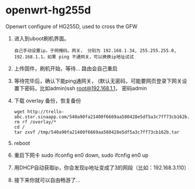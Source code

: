 openwrt-hg255d
==============

Openwrt configure of HG255D, used to cross the GFW

1.	进入到uboot刷机界面。

		自己手动设置ip，子网掩码，网关， 分别为 192.168.1.34, 255.255.255.0, 192.168.1.1，如果 ping 不通网关，可以换换ip地址试试

2.	上传固件，刷机开始，等待... 路由会自己重启
3.	等待完毕后，确认下能ping通网关， (默认无密码，可能要网页登录下网关设置下密码，比如admin)ssh root@192.168.1.1， 密码admin
4.	下载 overlay 备份，恢复备份

		wget http://trello-abc.stor.sinaapp.com/540a90fa21400f6669aa580428e5df5a3c7ff73cb162b.tar
		rm rf /overlay/*
		cd /
		tar zxvf /tmp/540a90fa21400f6669aa580428e5df5a3c7ff73cb162b.tar
	
5.	reboot
6.	重启下网卡 sudo ifconfig en0 down, sudo ifcnfig en0 up
7.	用DHCP自动获取ip，你会发现ip地址变成了3的网段（比如：192.168.3.110）
8.	接下来你就可以自由畅游了...
